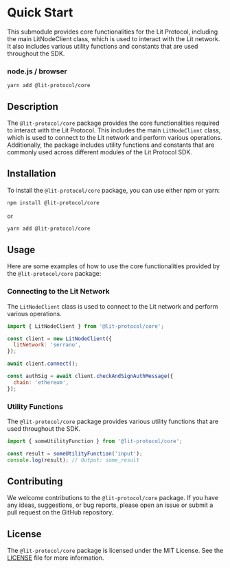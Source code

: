 # Quick Start

This submodule provides core functionalities for the Lit Protocol, including the main LitNodeClient class, which is used to interact with the Lit network. It also includes various utility functions and constants that are used throughout the SDK.

### node.js / browser

```
yarn add @lit-protocol/core
```

## Description

The `@lit-protocol/core` package provides the core functionalities required to interact with the Lit Protocol. This includes the main `LitNodeClient` class, which is used to connect to the Lit network and perform various operations. Additionally, the package includes utility functions and constants that are commonly used across different modules of the Lit Protocol SDK.

## Installation

To install the `@lit-protocol/core` package, you can use either npm or yarn:

```bash
npm install @lit-protocol/core
```

or

```bash
yarn add @lit-protocol/core
```

## Usage

Here are some examples of how to use the core functionalities provided by the `@lit-protocol/core` package:

### Connecting to the Lit Network

The `LitNodeClient` class is used to connect to the Lit network and perform various operations.

```javascript
import { LitNodeClient } from '@lit-protocol/core';

const client = new LitNodeClient({
  litNetwork: 'serrano',
});

await client.connect();

const authSig = await client.checkAndSignAuthMessage({
  chain: 'ethereum',
});
```

### Utility Functions

The `@lit-protocol/core` package provides various utility functions that are used throughout the SDK.

```javascript
import { someUtilityFunction } from '@lit-protocol/core';

const result = someUtilityFunction('input');
console.log(result); // Output: some_result
```

## Contributing

We welcome contributions to the `@lit-protocol/core` package. If you have any ideas, suggestions, or bug reports, please open an issue or submit a pull request on the GitHub repository.

## License

The `@lit-protocol/core` package is licensed under the MIT License. See the [LICENSE](LICENSE) file for more information.

